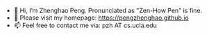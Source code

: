 <!---
[![Zhenghao's GitHub stats](https://github-readme-stats.vercel.app/api?username=pengzhenghao&count_private=true&show_icons=true&theme=graywhite&hide=commits&include_all_commits=true)](https://pengzhenghao.github.io)




[![Zhenghao's GitHub stats](https://github-readme-stats-awq8-1lvpdc08b-pengzhenghao.vercel.app/api?username=pengzhenghao&count_private=true&show_icons=true&theme=graywhite&count_private=true&line_height=28&hide_border=1&include_all_commits=true&card_width=450&role=OWNER,COLLABORATOR)](https://pengzhenghao.github.io)
--->


- 👋 Hi, I’m Zhenghao Peng. Pronunciated as "Zen-How Pen" is fine.
- 👀 Please visit my homepage: https://pengzhenghao.github.io
- 📫 Feel free to contact me via: pzh AT cs.ucla.edu

<!---
pengzhenghao/pengzhenghao is a ✨ special ✨ repository because its `README.md` (this file) appears on your GitHub profile.
You can click the Preview link to take a look at your changes.
- 🌱 I’m currently learning ...
--->
